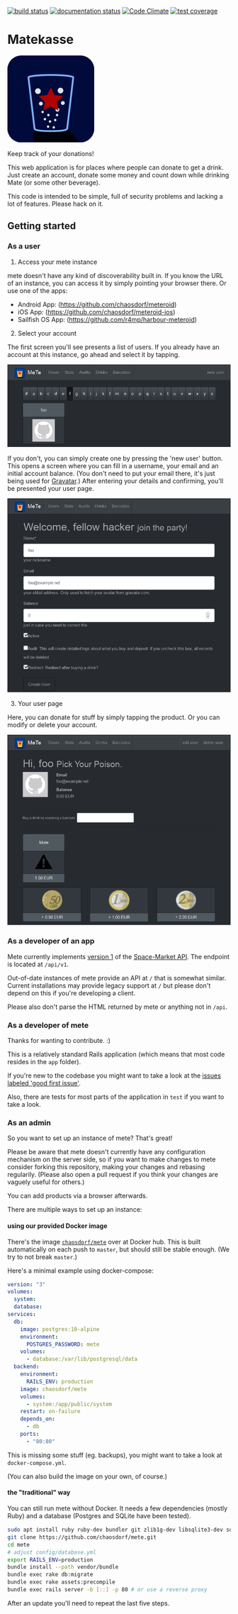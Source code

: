 [![build status](https://travis-ci.org/chaosdorf/mete.svg?branch=master)](https://travis-ci.org/chaosdorf/mete)
[![documentation status](https://inch-ci.org/github/chaosdorf/mete.svg?branch=master)](https://inch-ci.org/github/chaosdorf/mete)
[![Code Climate](https://codeclimate.com/github/chaosdorf/mete/badges/gpa.svg)](https://codeclimate.com/github/chaosdorf/mete)
[![test coverage](https://codeclimate.com/github/chaosdorf/mete/badges/coverage.svg)](https://codeclimate.com/github/chaosdorf/mete/coverage)

# Matekasse

![logo](public/favicon-196x196.png)

Keep track of your donations!

This web application is for places where people can donate to get a drink. Just
create an account, donate some money and count down while drinking Mate (or some
other beverage).

This code is intended to be simple, full of security problems and lacking a lot
of features. Please hack on it.


## Getting started

### As a user

1. Access your mete instance

mete doesn't have any kind of discoverability built in. If you know the URL of an instance, you can access it by simply pointing your browser there. Or use one of the apps:
 * Android App: (https://github.com/chaosdorf/meteroid)
 * iOS App: (https://github.com/chaosdorf/meteroid-ios)
 * Sailfish OS App: (https://github.com/r4mp/harbour-meteroid)

2. Select your account

The first screen you'll see presents a list of users.
If you already have an account at this instance, go ahead and select it by tapping.

![users page](doc/users_page.png)

If you don't, you can simply create one by pressing the 'new user' button.
This opens a screen where you can fill in a username, your email and an initial account balance.
(You don't need to put your email there, it's just being used for [Gravatar](https://gravatar.com/).)
After entering your details and confirming, you'll be presented your user page.

![new user page](doc/new_user_page.png)

3. Your user page

Here, you can donate for stuff by simply tapping the product. Or you can modify or delete your account.

![user page](doc/user_page.png)

### As a developer of an app

Mete currently implements [version 1](https://space-market.github.io/API/preview/v1/) of the [Space-Market API](https://github.com/Space-Market/API). The endpoint is located at `/api/v1`.

Out-of-date instances of mete provide an API at `/` that is somewhat similar.
Current installations may provide legacy support at `/` but please don't depend on this if you're developing a client.

Please also don't parse the HTML returned by mete or anything not in `/api`.

### As a developer of mete

Thanks for wanting to contribute. :)

This is a relatively standard Rails application (which means that most code resides in the `app` folder).

If you're new to the codebase you might want to take a look at the [issues labeled 'good first issue'](https://github.com/chaosdorf/mete/issues?q=is%3Aissue+is%3Aopen+label%3A%22good+first+issue%22).

Also, there are tests for most parts of the application in `test` if you want to take a look.

### As an admin

So you want to set up an instance of mete? That's great!

Please be aware that mete doesn't currently have any configuration mechanism on the server side, so if you want to make changes to mete consider forking this repository, making your changes and rebasing regularily. (Please also open a pull request if you think your changes are vaguely useful for others.)

You can add products via a browser afterwards.

There are multiple ways to set up an instance:

#### using our provided Docker image

There's the image [`chaosdorf/mete`](https://hub.docker.com/r/chaosdorf/mete) over at Docker hub.
This is built automatically on each push to `master`, but should still be stable enough. (We try to not break `master`.)

Here's a minimal example using docker-compose:

```yaml
version: "3"
volumes:
  system:
  database:
services:
  db:
    image: postgres:10-alpine
    environment:
      POSTGRES_PASSWORD: mete
    volumes:
      - database:/var/lib/postgresql/data
  backend:
    environment:
      RAILS_ENV: production
    image: chaosdorf/mete
    volumes:
      - system:/app/public/system
    restart: on-failure
    depends_on:
      - db
    ports:
      - "80:80"
```

This is missing some stuff (eg. backups), you might want to take a look at `docker-compose.yml`.

(You can also build the image on your own, of course.)

#### the "traditional" way

You can still run mete without Docker. It needs a few dependencies (mostly Ruby) and a database (Postgres and SQLite have been tested).

```sh
sudo apt install ruby ruby-dev bundler git zlib1g-dev libsqlite3-dev sqlite3 imagemagick nodejs
git clone https://github.com/chaosdorf/mete.git
cd mete
# adjust config/database.yml
export RAILS_ENV=production
bundle install --path vendor/bundle
bundle exec rake db:migrate
bundle exec rake assets:precompile
bundle exec rails server -b [::] -p 80 # or use a reverse proxy
```

After an update you'll need to repeat the last five steps.
